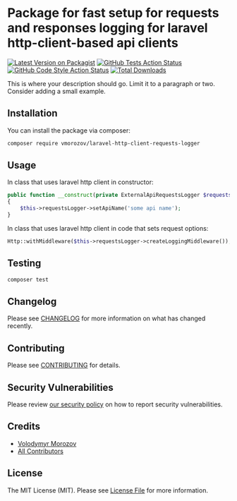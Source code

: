 # Package for fast setup for requests and responses logging for laravel http-client-based api clients

[![Latest Version on Packagist](https://img.shields.io/packagist/v/vmorozov/laravel-http-client-requests-logger.svg?style=flat-square)](https://packagist.org/packages/vmorozov/laravel-http-client-requests-logger)
[![GitHub Tests Action Status](https://img.shields.io/github/actions/workflow/status/vmorozov/laravel-http-client-requests-logger/run-tests.yml?branch=main&label=tests&style=flat-square)](https://github.com/vmorozov/laravel-http-client-requests-logger/actions?query=workflow%3Arun-tests+branch%3Amain)
[![GitHub Code Style Action Status](https://img.shields.io/github/actions/workflow/status/vmorozov/laravel-http-client-requests-logger/fix-php-code-style-issues.yml?branch=main&label=code%20style&style=flat-square)](https://github.com/vmorozov/laravel-http-client-requests-logger/actions?query=workflow%3A"Fix+PHP+code+style+issues"+branch%3Amain)
[![Total Downloads](https://img.shields.io/packagist/dt/vmorozov/laravel-http-client-requests-logger.svg?style=flat-square)](https://packagist.org/packages/vmorozov/laravel-http-client-requests-logger)

This is where your description should go. Limit it to a paragraph or two. Consider adding a small example.

## Installation

You can install the package via composer:

```bash
composer require vmorozov/laravel-http-client-requests-logger
```

## Usage

In class that uses laravel http client in constructor:

```php
public function __construct(private ExternalApiRequestsLogger $requestsLogger)
{
    $this->requestsLogger->setApiName('some api name');
}
```

In class that uses laravel http client in code that sets request options:
```php
Http::withMiddleware($this->requestsLogger->createLoggingMiddleware());
```

## Testing

```bash
composer test
```

## Changelog

Please see [CHANGELOG](CHANGELOG.md) for more information on what has changed recently.

## Contributing

Please see [CONTRIBUTING](CONTRIBUTING.md) for details.

## Security Vulnerabilities

Please review [our security policy](../../security/policy) on how to report security vulnerabilities.

## Credits

- [Volodymyr Morozov](https://github.com/v.morozov)
- [All Contributors](../../contributors)

## License

The MIT License (MIT). Please see [License File](LICENSE.md) for more information.
